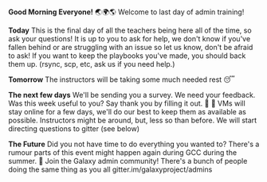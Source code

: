**Good Morning Everyone!** :earth_asia::earth_africa::earth_americas:
Welcome to last day of admin training!

**Today**
This is the final day of all the teachers being here all of the time, so ask your questions! It is up to you to ask for help, we don't know if you've fallen behind or are struggling with an issue so let us know, don't be afraid to ask!
If you want to keep the playbooks you've made, you should back them up. (rsync, scp, etc, ask us if you need help.)

**Tomorrow**
The instructors will be taking some much needed rest :sleeping:

**The next few days**
We'll be sending you a survey.  We need your feedback. Was this week useful to you? Say thank you by filling it out. :pray: :wave:
VMs will stay online for a few days, we'll do our best to keep them as available as possible.
Instructors might be around, but, less so than before.
We will start directing questions to gitter (see below)

**The Future**
Did you not have time to do everything you wanted to? There's a rumour parts of this event might happen again during GCC during the summer. :shushing_face:
Join the Galaxy admin community! There's a bunch of people doing the same thing as you all gitter.im/galaxyproject/admins
